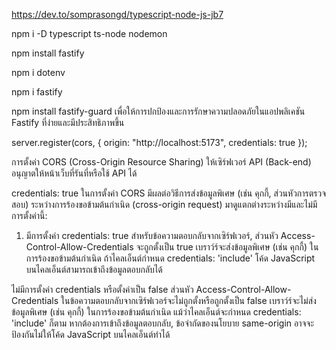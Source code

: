 https://dev.to/somprasongd/typescript-node-js-jb7

npm i -D typescript ts-node nodemon

npm install fastify 

npm i dotenv

npm i fastify

npm install fastify-guard เพื่อให้การปกป้องและการรักษาความปลอดภัยในแอปพลิเคชัน Fastify ที่ง่ายและมีประสิทธิภาพขึ้น


server.register(cors, {
  origin: "http://localhost:5173",
  credentials: true
});

การตั้งค่า CORS (Cross-Origin Resource Sharing) ให้เซิร์ฟเวอร์ API (Back-end) อนุญาตให้หน้าเว็บที่รันที่หรือใช้ API ได้

credentials: true ในการตั้งค่า CORS มีผลต่อวิธีการส่งข้อมูลพิเศษ (เช่น คุกกี้, ส่วนหัวการตรวจสอบ) ระหว่างการร้องขอข้ามต้นกำเนิด (cross-origin request) มาดูแตกต่างระหว่างมีและไม่มีการตั้งค่านี้:

1. มีการตั้งค่า credentials: true
สำหรับข้อความตอบกลับจากเซิร์ฟเวอร์, ส่วนหัว Access-Control-Allow-Credentials จะถูกตั้งเป็น true
เบราว์ร์จะส่งข้อมูลพิเศษ (เช่น คุกกี้) ในการร้องขอข้ามต้นกำเนิด ถ้าไคลเอ็นต์กำหนด credentials: 'include'
โค้ด JavaScript บนไคลเอ็นต์สามารถเข้าถึงข้อมูลตอบกลับได้

ไม่มีการตั้งค่า credentials หรือตั้งค่าเป็น false
ส่วนหัว Access-Control-Allow-Credentials ในข้อความตอบกลับจากเซิร์ฟเวอร์จะไม่ถูกตั้งหรือถูกตั้งเป็น false
เบราว์ร์จะไม่ส่งข้อมูลพิเศษ (เช่น คุกกี้) ในการร้องขอข้ามต้นกำเนิด แม้ว่าไคลเอ็นต์จะกำหนด credentials: 'include' ก็ตาม
หากต้องการเข้าถึงข้อมูลตอบกลับ, ข้อจำกัดของนโยบาย same-origin อาจจะป้องกันไม่ให้โค้ด JavaScript บนไคลเอ็นต์ทำได้